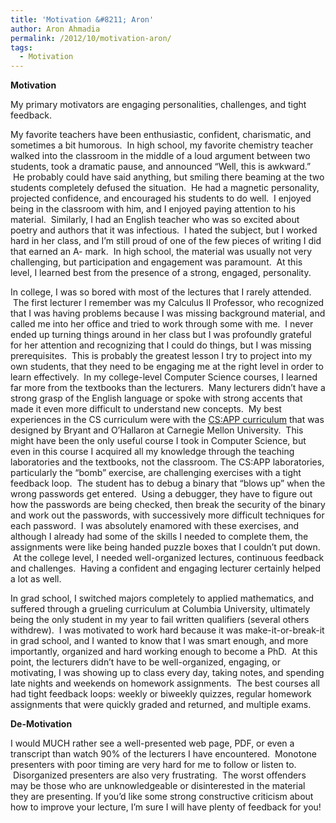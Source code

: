 ```yaml
---
title: 'Motivation &#8211; Aron'
author: Aron Ahmadia
permalink: /2012/10/motivation-aron/
tags:
  - Motivation
---
```

**Motivation**

My primary motivators are engaging personalities, challenges, and tight feedback.

My favorite teachers have been enthusiastic, confident, charismatic, and sometimes a bit humorous.  In high school, my favorite chemistry teacher walked into the classroom in the middle of a loud argument between two students, took a dramatic pause, and announced &#8220;Well, this is awkward.&#8221;  He probably could have said anything, but smiling there beaming at the two students completely defused the situation.  He had a magnetic personality, projected confidence, and encouraged his students to do well.  I enjoyed being in the classroom with him, and I enjoyed paying attention to his material.  Similarly, I had an English teacher who was so excited about poetry and authors that it was infectious.  I hated the subject, but I worked hard in her class, and I&#8217;m still proud of one of the few pieces of writing I did that earned an A- mark.  In high school, the material was usually not very challenging, but participation and engagement was paramount.  At this level, I learned best from the presence of a strong, engaged, personality.

In college, I was so bored with most of the lectures that I rarely attended.  The first lecturer I remember was my Calculus II Professor, who recognized that I was having problems because I was missing background material, and called me into her office and tried to work through some with me.  I never ended up turning things around in her class but I was profoundly grateful for her attention and recognizing that I could do things, but I was missing prerequisites.  This is probably the greatest lesson I try to project into my own students, that they need to be engaging me at the right level in order to learn effectively.  In my college-level Computer Science courses, I learned far more from the textbooks than the lecturers.  Many lecturers didn&#8217;t have a strong grasp of the English language or spoke with strong accents that made it even more difficult to understand new concepts.  My best experiences in the CS curriculum were with the [CS:APP curriculum][1] that was designed by Bryant and O&#8217;Hallaron at Carnegie Mellon University.  This might have been the only useful course I took in Computer Science, but even in this course I acquired all my knowledge through the teaching laboratories and the textbooks, not the classroom. The CS:APP laboratories, particularly the &#8220;bomb&#8221; exercise, are challenging exercises with a tight feedback loop.  The student has to debug a binary that &#8220;blows up&#8221; when the wrong passwords get entered.  Using a debugger, they have to figure out how the passwords are being checked, then break the security of the binary and work out the passwords, with successively more difficult techniques for each password.  I was absolutely enamored with these exercises, and although I already had some of the skills I needed to complete them, the assignments were like being handed puzzle boxes that I couldn&#8217;t put down.  At the college level, I needed well-organized lectures, continuous feedback and challenges.  Having a confident and engaging lecturer certainly helped a lot as well.

In grad school, I switched majors completely to applied mathematics, and suffered through a grueling curriculum at Columbia University, ultimately being the only student in my year to fail written qualifiers (several others withdrew).  I was motivated to work hard because it was make-it-or-break-it in grad school, and I wanted to know that I was smart enough, and more importantly, organized and hard working enough to become a PhD.  At this point, the lecturers didn&#8217;t have to be well-organized, engaging, or motivating, I was showing up to class every day, taking notes, and spending late nights and weekends on homework assignments.  The best courses all had tight feedback loops: weekly or biweekly quizzes, regular homework assignments that were quickly graded and returned, and multiple exams.

**De-Motivation**

I would MUCH rather see a well-presented web page, PDF, or even a transcript than watch 90% of the lecturers I have encountered.  Monotone presenters with poor timing are very hard for me to follow or listen to.  Disorganized presenters are also very frustrating.  The worst offenders may be those who are unknowledgeable or disinterested in the material they are presenting. If you&#8217;d like some strong constructive criticism about how to improve your lecture, I&#8217;m sure I will have plenty of feedback for you!

 [1]: http://csapp.cs.cmu.edu/public/labs.html

